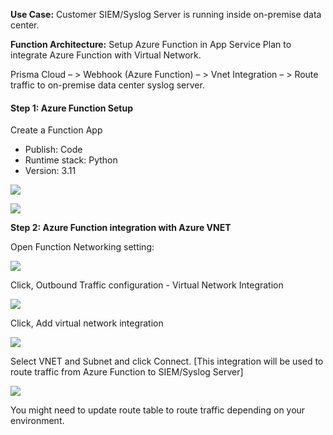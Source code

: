 **Use Case:** Customer SIEM/Syslog Server is running inside on-premise data center. 

**Function Architecture:** Setup Azure Function in App Service Plan to integrate Azure Function with Virtual Network.  

Prisma Cloud – > Webhook (Azure Function) – > Vnet Integration – > Route traffic to on-premise data center syslog server.

#### Step 1: Azure Function Setup

Create a Function App

*   Publish: Code
*   Runtime stack: Python
*   Version: 3.11

![](https://33333.cdn.cke-cs.com/kSW7V9NHUXugvhoQeFaf/images/6d5be81749397327b17a97c7c4458855bec0be2d225b39a0.png)

![](https://33333.cdn.cke-cs.com/kSW7V9NHUXugvhoQeFaf/images/b44ee10d3da87fc0b6e40a02e6b2f823e89af040432639b2.png)

**Step 2: Azure Function integration with Azure VNET**

Open Function Networking setting:

![](https://33333.cdn.cke-cs.com/kSW7V9NHUXugvhoQeFaf/images/5adcd15d06be9328a1900c95af1881fff8f8fe02efc43e6a.png)

Click, Outbound Traffic configuration - Virtual Network Integration

![](https://33333.cdn.cke-cs.com/kSW7V9NHUXugvhoQeFaf/images/b91313d3733481a03c2776f464c6fb0b8c3017ea29757f7b.png)

Click, Add virtual network integration

![](https://33333.cdn.cke-cs.com/kSW7V9NHUXugvhoQeFaf/images/9e43aad094e296bb7ea0a20a205ab18c3babe4991d712eba.png)

Select VNET and Subnet and click Connect. \[This integration will be used to route traffic from Azure Function to SIEM/Syslog Server\]

![](https://33333.cdn.cke-cs.com/kSW7V9NHUXugvhoQeFaf/images/074457d57d0bca06382a1750dfc624821ba64832d02c2e38.png)

You might need to update route table to route traffic depending on your environment.
